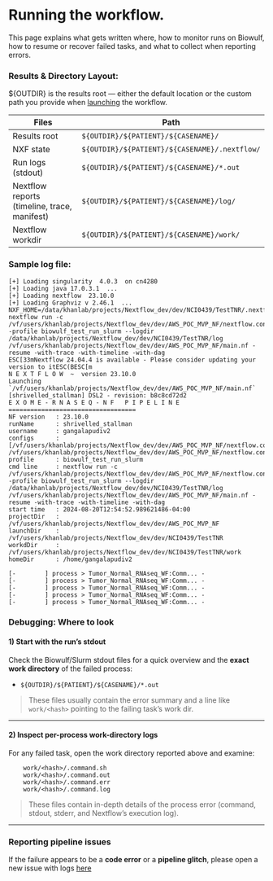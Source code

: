 # Running the workflow.

This page explains what gets written where, how to monitor runs on Biowulf, how to resume or recover failed tasks, and what to collect when reporting errors.



### Results & Directory Layout:

${OUTDIR} is the results root — either the default location or the custom path you provide when [launching](usage.md) the workflow.

| Files | Path |
|---|---|
| Results root | `${OUTDIR}/${PATIENT}/${CASENAME}/` |
| NXF state | `${OUTDIR}/${PATIENT}/${CASENAME}/.nextflow/` |
| Run logs (stdout) | `${OUTDIR}/${PATIENT}/${CASENAME}/*.out` |
| Nextflow reports (timeline, trace, manifest) | `${OUTDIR}/${PATIENT}/${CASENAME}/log/` |
| Nextflow workdir | `${OUTDIR}/${PATIENT}/${CASENAME}/work/` |


### Sample log file:

```
[+] Loading singularity  4.0.3  on cn4280
[+] Loading java 17.0.3.1  ...
[+] Loading nextflow  23.10.0
[+] Loading Graphviz v 2.46.1  ...
NXF_HOME=/data/khanlab/projects/Nextflow_dev/dev/NCI0439/TestTNR/.nextflow
nextflow run -c /vf/users/khanlab/projects/Nextflow_dev/dev/AWS_POC_MVP_NF/nextflow.config -profile biowulf_test_run_slurm --logdir /data/khanlab/projects/Nextflow_dev/dev/NCI0439/TestTNR/log /vf/users/khanlab/projects/Nextflow_dev/dev/AWS_POC_MVP_NF/main.nf -resume -with-trace -with-timeline -with-dag
ESC[33mNextflow 24.04.4 is available - Please consider updating your version to itESC(BESC[m
N E X T F L O W  ~  version 23.10.0
Launching `/vf/users/khanlab/projects/Nextflow_dev/dev/AWS_POC_MVP_NF/main.nf` [shrivelled_stallman] DSL2 - revision: b8c8cd72d2
E X O M E - R N A S E Q - N F   P I P E L I N E
===================================
NF version   : 23.10.0
runName      : shrivelled_stallman
username     : gangalapudiv2
configs      : [/vf/users/khanlab/projects/Nextflow_dev/dev/AWS_POC_MVP_NF/nextflow.config, /vf/users/khanlab/projects/Nextflow_dev/dev/AWS_POC_MVP_NF/nextflow.config]
profile      : biowulf_test_run_slurm
cmd line     : nextflow run -c /vf/users/khanlab/projects/Nextflow_dev/dev/AWS_POC_MVP_NF/nextflow.config -profile biowulf_test_run_slurm --logdir /data/khanlab/projects/Nextflow_dev/dev/NCI0439/TestTNR/log /vf/users/khanlab/projects/Nextflow_dev/dev/AWS_POC_MVP_NF/main.nf -resume -with-trace -with-timeline -with-dag
start time   : 2024-08-20T12:54:52.989621486-04:00
projectDir   : /vf/users/khanlab/projects/Nextflow_dev/dev/AWS_POC_MVP_NF
launchDir    : /vf/users/khanlab/projects/Nextflow_dev/dev/NCI0439/TestTNR
workdDir     : /vf/users/khanlab/projects/Nextflow_dev/dev/NCI0439/TestTNR/work
homeDir      : /home/gangalapudiv2

[-        ] process > Tumor_Normal_RNAseq_WF:Comm... -
[-        ] process > Tumor_Normal_RNAseq_WF:Comm... -
[-        ] process > Tumor_Normal_RNAseq_WF:Comm... -
[-        ] process > Tumor_Normal_RNAseq_WF:Comm... -
[-        ] process > Tumor_Normal_RNAseq_WF:Comm... -

```


### Debugging: Where to look

#### 1) Start with the run’s stdout
Check the Biowulf/Slurm stdout files for a quick overview and the **exact work directory** of the failed process:

- `${OUTDIR}/${PATIENT}/${CASENAME}/*.out`

> These files usually contain the error summary and a line like `work/<hash>` pointing to the failing task’s work dir.

---

#### 2) Inspect per-process work-directory logs
For any failed task, open the work directory reported above and examine:

```
    work/<hash>/.command.sh
    work/<hash>/.command.out
    work/<hash>/.command.err
    work/<hash>/.command.log
```
> These files contain in-depth details of the process error (command, stdout, stderr, and Nextflow’s execution log).

---

### Reporting pipeline issues
If the failure appears to be a **code error** or a **pipeline glitch**, please open a new issue with logs [here](https://github.com/CCRGeneticsBranch/Oncogenomics_NF_WF/issues/new)